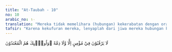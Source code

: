 ```yaml
---
title: "At-Taubah - 10"
no: 10
arabic_no: ١٠
translation: "Mereka tidak memelihara (hubungan) kekerabatan dengan orang mukmin dan tidak (pula mengindahkan) perjanjian. Dan mereka itulah orang-orang yang melampaui batas."
tafsir: "Karena kekufuran mereka, lenyaplah dari jiwa mereka hubungan kekerabatan dan ikatan-ikatan perjanjian, sehingga mereka tidak segan-segan menghantam orang mukmin dengan segala macam cara yang dapat mereka lakukan. Mereka berusaha mengambil setiap kesempatan untuk menghancurkan kaum Muslimin secara kelompok atau perorangan, secara terang-terangan atau sembunyi pada setiap kesempatan. Maka akhir ayat ini menyatakan bahwa berbagai perbuatan itu benar-benar telah melampaui batas."
---
```


لَا يَرْقُبُوْنَ فِيْ مُؤْمِنٍ اِلًّا وَّلَا ذِمَّةً ۗوَاُولٰۤىِٕكَ هُمُ الْمُعْتَدُوْنَ 
